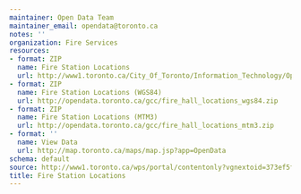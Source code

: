 ```yaml
---
maintainer: Open Data Team
maintainer_email: opendata@toronto.ca
notes: ''
organization: Fire Services
resources:
- format: ZIP
  name: Fire Station Locations
  url: http://www1.toronto.ca/City_Of_Toronto/Information_Technology/Open_Data/Data_Sets/Assets/Files/fire_stns.zip
- format: ZIP
  name: Fire Station Locations (WGS84)
  url: http://opendata.toronto.ca/gcc/fire_hall_locations_wgs84.zip
- format: ZIP
  name: Fire Station Locations (MTM3)
  url: http://opendata.toronto.ca/gcc/fire_hall_locations_mtm3.zip
- format: ''
  name: View Data
  url: http://map.toronto.ca/maps/map.jsp?app=OpenData
schema: default
source: http://www1.toronto.ca/wps/portal/contentonly?vgnextoid=373ef5f39ad5e210VgnVCM1000003dd60f89RCRD&vgnextchannel=1a66e03bb8d1e310VgnVCM10000071d60f89RCRD
title: Fire Station Locations
---
```

